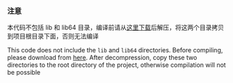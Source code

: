 ### 注意

本代码不包括 lib 和 lib64 目录，编译前请从[这里下载](https://flowus.cn/share/4c02ad9e-de1d-4ae6-8942-b80728f71c6a)后解压，将这两个目录拷贝到项目根目录下面，否则无法编译

This code does not include the `lib` and `lib64` directories. Before compiling, please download from [here](https://flowus.cn/share/4c02ad9e-de1d-4ae6-8942-b80728f71c6a). After decompression, copy these two directories to the root directory of the project, otherwise compilation will not be possible
